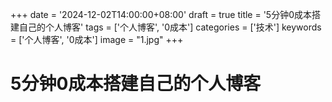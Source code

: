 +++
date = '2024-12-02T14:00:00+08:00'
draft = true
title = '5分钟0成本搭建自己的个人博客'
tags = ['个人博客', '0成本']
categories = ['技术']
keywords = ['个人博客', '0成本']
image = "1.jpg"
+++

# 5分钟0成本搭建自己的个人博客

